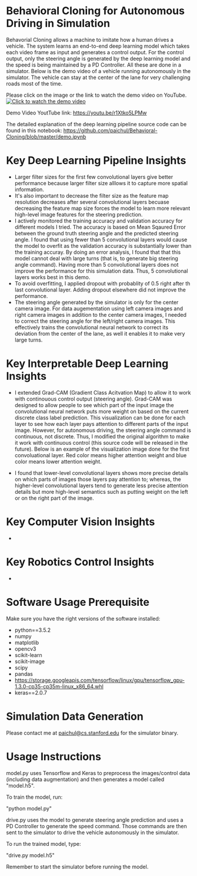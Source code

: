 # Behavioral Cloning for Autonomous Driving in Simulation

Behavorial Cloning allows a machine to imitate how a human drives a vehicle. The system 
learns an end-to-end deep learning model which takes each video frame as input and 
generates a control output. For the control output, only the steering angle is generated 
by the deep learning model and the speed is being maintained by a PD Controller. All these 
are done in a simulator. Below is the demo video of a vehicle running autonomously in the 
simulator. The vehicle can stay at the center of the lane for very challenging roads most of the time.

Please click on the image or the link to watch the demo video on YouTube.
[![Click to watch the demo video](https://img.youtube.com/vi/r1Xtko5LPMw/0.jpg)](http://www.youtube.com/watch?v=r1Xtko5LPMw)

Demo Video YoutTube link: https://youtu.be/r1Xtko5LPMw

The detailed explanation of the deep learning pipeline source code can be found in this notebook: https://github.com/paichul/Behavioral-Cloning/blob/master/demo.ipynb

# Key Deep Learning Pipeline Insights
- Larger filter sizes for the first few convolutional layers give better performance because larger filter size alllows it to capture more spatial information.
- It's also important to decrease the filter size as the feature map resolution decreases after several convolutional layers becuase decreasing the feature map size forces the model to learn more relevant high-level image features for the steering prediction.
- I actively monitored the training accuracy and validation accuracy for different models I tried. The accuracy is based on Mean Sqaured Error between the ground truth steering angle and the predicted steering angle. I found that using fewer than 5 convolutional layers would cause the model to overfit as the validation accuracy is substantially lower than the training accuray. By doing an error analysis, I found that that this model cannot deal with large turns (that is, to generate big steering angle command). Having more than 5 convolutional layers does not improve the performance for this simulation data. Thus, 5 convolutional layers works best in this demo.
- To avoid overfitting, I applied dropout with probablity of 0.5 right after th last convolutional layer. Adding dropout elsewhere did not improve the performance.
- The steering angle generated by the simulator is only for the center camera image. For data augementation using left camera images and right camera images in addition to the center camera images, I needed to correct the steering angle for the left/right camera images. This effectively trains the convolutional neural network to correct its deviation from the center of the lane, as well it enables it to make very large turns.

# Key Interpretable Deep Learning Insights
- I extended Grad-CAM (Gradient Class Acitvation Map) to allow it to work with continouous control output (steering angle). Grad-CAM was designed to allow people to see which part of the input image the convolutional neural network puts more weight on based on the current discrete class label prediction. This visualization can be done for each layer to see how each layer pays attention to different parts of the input image. However, for autonomous driving, the steering angle command is continuous, not discrete. Thus, I modified the original algorithm to make it work with continuous control (this source code will be released in the future). Below is an example of the visualization image done for the first convoluational layer. Red color means higher attention weight and blue color means lower attention weight.




- I found that lower-level convolutional layers shows more precise details on which parts of images those layers pay attention to; whereas, the higher-level convolutional layers tend to generate less precise attention details but more high-level semantics such as putting weight on the left or on the right part of the image.


# Key Computer Vision Insights
- 

# Key Robotics Control Insights
- 

# Software Usage Prerequisite
Make sure you have the right versions of the software installed: 
- python==3.5.2
- numpy
- matplotlib
- opencv3
- scikit-learn
- scikit-image
- scipy
- pandas
- https://storage.googleapis.com/tensorflow/linux/gpu/tensorflow_gpu-1.3.0-cp35-cp35m-linux_x86_64.whl
- keras==2.0.7

# Simulation Data Generation
Please contact me at paichul@cs.stanford.edu for the simulator binary.

# Usage Instructions

model.py uses Tensorflow and Keras to preprocess the images/control data (including data augmentation) and then generates a 
model called "model.h5".

To train the model, run:

"python model.py"

drive.py uses the model to generate steering angle prediction and uses a PD Controller to generate the speed command. Those commands are then sent to the simulator to drive the vehicle autonomously in the simulator. 

To run the trained model, type:

"drive.py model.h5"

Remember to start the simulator before running the model.
